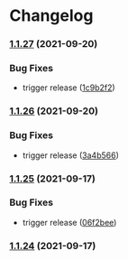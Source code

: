 # Changelog

### [1.1.27](https://www.github.com/werf/werf/compare/v1.1.26...v1.1.27) (2021-09-20)


### Bug Fixes

* trigger release ([1c9b2f2](https://www.github.com/werf/werf/commit/1c9b2f23ba17fe9bee916f29935501c06f74a7a7))

### [1.1.26](https://www.github.com/werf/werf/compare/v1.1.25...v1.1.26) (2021-09-20)


### Bug Fixes

* trigger release ([3a4b566](https://www.github.com/werf/werf/commit/3a4b5664fa27c962d8d075909796576d8d8bee4d))

### [1.1.25](https://www.github.com/werf/werf/compare/v1.1.24...v1.1.25) (2021-09-17)


### Bug Fixes

* trigger release ([06f2bee](https://www.github.com/werf/werf/commit/06f2beeed37f55b8a996ca73686fc4416315925a))

### [1.1.24](https://www.github.com/werf/werf/compare/v1.1.23+fix50...v1.1.24) (2021-09-17)
